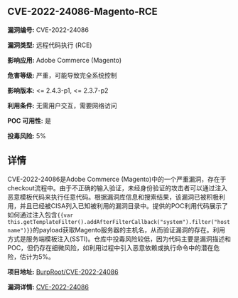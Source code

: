 ## CVE-2022-24086-Magento-RCE

**漏洞编号:** CVE-2022-24086

**漏洞类型:** 远程代码执行 (RCE)

**影响应用:** Adobe Commerce (Magento)

**危害等级:** 严重，可能导致完全系统控制

**影响版本:** <= 2.4.3-p1, <= 2.3.7-p2

**利用条件:** 无需用户交互，需要网络访问

**POC 可用性:** 是

**投毒风险:** 5%

## 详情

CVE-2022-24086是Adobe Commerce (Magento)中的一个严重漏洞，存在于checkout流程中。由于不正确的输入验证，未经身份验证的攻击者可以通过注入恶意模板代码来执行任意代码。根据漏洞库信息和搜索结果，该漏洞已被积极利用，并且已经被CISA列入已知被利用的漏洞目录中。提供的POC利用代码展示了如何通过注入包含`{{var this.getTemplateFilter().addAfterFilterCallback("system").filter("hostname")}}`的payload获取Magento服务器的主机名，从而验证漏洞的存在。利用方式是服务端模板注入(SSTI)。仓库中投毒风险较低，因为代码主要是漏洞描述和POC，但仍存在细微风险，如利用过程中引入恶意依赖或执行命令中的潜在危险，估计为5%。

**项目地址:** [BurpRoot/CVE-2022-24086](https://github.com/BurpRoot/CVE-2022-24086)

**漏洞详情:** [CVE-2022-24086](https://nvd.nist.gov/vuln/detail/CVE-2022-24086)